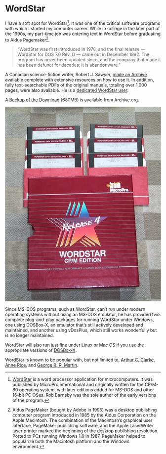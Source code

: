 # WordStar

I have a soft spot for WordStar[^WordStar]. It was one of the critical software programs with which I started my computer career. While in college in the later part of the 1990s, my part-time job was entering text in WordStar before graduating to Aldus Pagemaker[^AldusPageMaker].

> “WordStar was first introduced in 1978, and the final release — WordStar for DOS 7.0 Rev. D — came out in December 1992. The program has never been updated since, and the company that made it has been defunct for decades; it is abandonware.”

A Canadian science-fiction writer, Robert J. Sawyer, [made an Archive](https://sfwriter.com/ws7.htm) available complete with extensive resources on how to use it. In addition, fully text-searchable PDFs of the original manuals, totaling over 1,000 pages, were also available. He is a [dedicated WordStar user](https://sfwriter.com/wordstar.htm).

A [Backup of the Download](https://archive.org/details/wordstar-7-archive-by-sawyer) (680MB) is available from Archive.org. 

![WordStar](/static/2024/wordstar.webp)

Since MS-DOS programs, such as WordStar, can’t run under modern operating systems without using an MS-DOS emulator, he has provided two complete plug-and-play packages for running WordStar under Windows, one using DOSBox-X, an emulator that’s still actively developed and maintained, and another using vDosPlus, which still works wonderfully but is no longer maintained.

WordStar will also run just fine under Linux or Mac OS if you use the appropriate versions of [DOSBox-X](https://dosbox-x.com).

WordStar is known to be popular with, but not limited to, [Arthur C. Clarke](https://en.wikipedia.org/wiki/Arthur_C._Clarke), [Anne Rice](https://en.wikipedia.org/wiki/Anne_Rice), and [George R. R. Martin](https://en.wikipedia.org/wiki/George_R._R._Martin).

[^WordStar]: [WordStar](https://en.wikipedia.org/wiki/WordStar) is a word processor application for microcomputers. It was published by MicroPro International and originally written for the CP/M-80 operating system, with later editions added for MS-DOS and other 16-bit PC OSes. Rob Barnaby was the sole author of the early versions of the program.
[^AldusPageMaker]: Aldus PageMaker (bought by Adobe in 1995) was a desktop publishing computer program introduced in 1985 by the Aldus Corporation on the Apple Macintosh. The combination of the Macintosh’s graphical user interface, PageMaker publishing software, and the Apple LaserWriter laser printer marked the beginning of the desktop publishing revolution. Ported to PCs running Windows 1.0 in 1987, PageMaker helped to popularize both the Macintosh platform and the Windows environment.